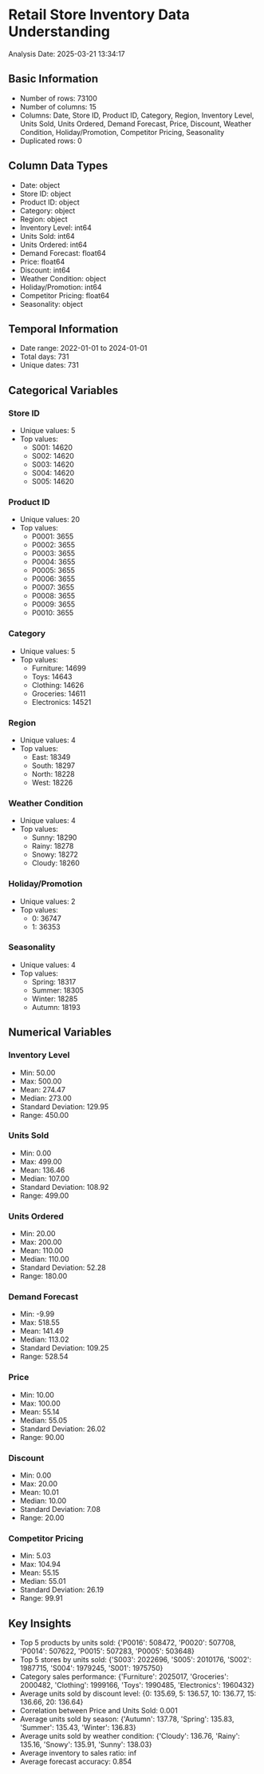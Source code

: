 # Retail Store Inventory Data Understanding

Analysis Date: 2025-03-21 13:34:17

## Basic Information

- Number of rows: 73100
- Number of columns: 15
- Columns: Date, Store ID, Product ID, Category, Region, Inventory Level, Units Sold, Units Ordered, Demand Forecast, Price, Discount, Weather Condition, Holiday/Promotion, Competitor Pricing, Seasonality
- Duplicated rows: 0

## Column Data Types

- Date: object
- Store ID: object
- Product ID: object
- Category: object
- Region: object
- Inventory Level: int64
- Units Sold: int64
- Units Ordered: int64
- Demand Forecast: float64
- Price: float64
- Discount: int64
- Weather Condition: object
- Holiday/Promotion: int64
- Competitor Pricing: float64
- Seasonality: object

## Temporal Information

- Date range: 2022-01-01 to 2024-01-01
- Total days: 731
- Unique dates: 731

## Categorical Variables

### Store ID

- Unique values: 5
- Top values:
  - S001: 14620
  - S002: 14620
  - S003: 14620
  - S004: 14620
  - S005: 14620

### Product ID

- Unique values: 20
- Top values:
  - P0001: 3655
  - P0002: 3655
  - P0003: 3655
  - P0004: 3655
  - P0005: 3655
  - P0006: 3655
  - P0007: 3655
  - P0008: 3655
  - P0009: 3655
  - P0010: 3655

### Category

- Unique values: 5
- Top values:
  - Furniture: 14699
  - Toys: 14643
  - Clothing: 14626
  - Groceries: 14611
  - Electronics: 14521

### Region

- Unique values: 4
- Top values:
  - East: 18349
  - South: 18297
  - North: 18228
  - West: 18226

### Weather Condition

- Unique values: 4
- Top values:
  - Sunny: 18290
  - Rainy: 18278
  - Snowy: 18272
  - Cloudy: 18260

### Holiday/Promotion

- Unique values: 2
- Top values:
  - 0: 36747
  - 1: 36353

### Seasonality

- Unique values: 4
- Top values:
  - Spring: 18317
  - Summer: 18305
  - Winter: 18285
  - Autumn: 18193

## Numerical Variables

### Inventory Level

- Min: 50.00
- Max: 500.00
- Mean: 274.47
- Median: 273.00
- Standard Deviation: 129.95
- Range: 450.00

### Units Sold

- Min: 0.00
- Max: 499.00
- Mean: 136.46
- Median: 107.00
- Standard Deviation: 108.92
- Range: 499.00

### Units Ordered

- Min: 20.00
- Max: 200.00
- Mean: 110.00
- Median: 110.00
- Standard Deviation: 52.28
- Range: 180.00

### Demand Forecast

- Min: -9.99
- Max: 518.55
- Mean: 141.49
- Median: 113.02
- Standard Deviation: 109.25
- Range: 528.54

### Price

- Min: 10.00
- Max: 100.00
- Mean: 55.14
- Median: 55.05
- Standard Deviation: 26.02
- Range: 90.00

### Discount

- Min: 0.00
- Max: 20.00
- Mean: 10.01
- Median: 10.00
- Standard Deviation: 7.08
- Range: 20.00

### Competitor Pricing

- Min: 5.03
- Max: 104.94
- Mean: 55.15
- Median: 55.01
- Standard Deviation: 26.19
- Range: 99.91

## Key Insights

- Top 5 products by units sold: {'P0016': 508472, 'P0020': 507708, 'P0014': 507622, 'P0015': 507283, 'P0005': 503648}
- Top 5 stores by units sold: {'S003': 2022696, 'S005': 2010176, 'S002': 1987715, 'S004': 1979245, 'S001': 1975750}
- Category sales performance: {'Furniture': 2025017, 'Groceries': 2000482, 'Clothing': 1999166, 'Toys': 1990485, 'Electronics': 1960432}
- Average units sold by discount level: {0: 135.69, 5: 136.57, 10: 136.77, 15: 136.66, 20: 136.64}
- Correlation between Price and Units Sold: 0.001
- Average units sold by season: {'Autumn': 137.78, 'Spring': 135.83, 'Summer': 135.43, 'Winter': 136.83}
- Average units sold by weather condition: {'Cloudy': 136.76, 'Rainy': 135.16, 'Snowy': 135.91, 'Sunny': 138.03}
- Average inventory to sales ratio: inf
- Average forecast accuracy: 0.854
